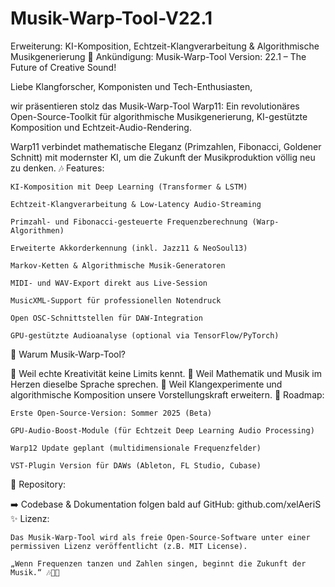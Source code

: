 # Musik-Warp-Tool-V22.1
Erweiterung: KI-Komposition, Echtzeit-Klangverarbeitung &amp; Algorithmische Musikgenerierung
📣 Ankündigung: Musik-Warp-Tool Version: 22.1 – The Future of Creative Sound!

Liebe Klangforscher, Komponisten und Tech-Enthusiasten,

wir präsentieren stolz das Musik-Warp-Tool Warp11:
Ein revolutionäres Open-Source-Toolkit für algorithmische Musikgenerierung, KI-gestützte Komposition und Echtzeit-Audio-Rendering.

Warp11 verbindet mathematische Eleganz (Primzahlen, Fibonacci, Goldener Schnitt) mit modernster KI, um die Zukunft der Musikproduktion völlig neu zu denken.
🎶 Features:

    KI-Komposition mit Deep Learning (Transformer & LSTM)

    Echtzeit-Klangverarbeitung & Low-Latency Audio-Streaming

    Primzahl- und Fibonacci-gesteuerte Frequenzberechnung (Warp-Algorithmen)

    Erweiterte Akkorderkennung (inkl. Jazz11 & NeoSoul13)

    Markov-Ketten & Algorithmische Musik-Generatoren

    MIDI- und WAV-Export direkt aus Live-Session

    MusicXML-Support für professionellen Notendruck

    Open OSC-Schnittstellen für DAW-Integration

    GPU-gestützte Audioanalyse (optional via TensorFlow/PyTorch)

🚀 Warum Musik-Warp-Tool?

🎯 Weil echte Kreativität keine Limits kennt.
🎯 Weil Mathematik und Musik im Herzen dieselbe Sprache sprechen.
🎯 Weil Klangexperimente und algorithmische Komposition unsere Vorstellungskraft erweitern.
📅 Roadmap:

    Erste Open-Source-Version: Sommer 2025 (Beta)

    GPU-Audio-Boost-Module (für Echtzeit Deep Learning Audio Processing)

    Warp12 Update geplant (multidimensionale Frequenzfelder)

    VST-Plugin Version für DAWs (Ableton, FL Studio, Cubase)

📂 Repository:

➡️ Codebase & Dokumentation folgen bald auf GitHub:
github.com/xelAeriS
✨ Lizenz:

    Das Musik-Warp-Tool wird als freie Open-Source-Software unter einer permissiven Lizenz veröffentlicht (z.B. MIT License).

    „Wenn Frequenzen tanzen und Zahlen singen, beginnt die Zukunft der Musik.“ 🎶🧠🌌
